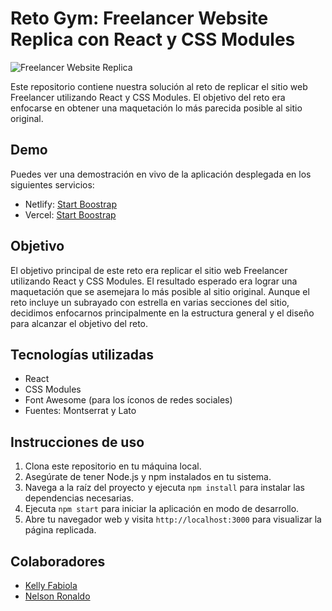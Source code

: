 # Reto Gym: Freelancer Website Replica con React y CSS Modules

![Freelancer Website Replica](link-a-tu-imagen-o-captura-de-pantalla.png)

Este repositorio contiene nuestra solución al reto de replicar el sitio web Freelancer utilizando React y CSS Modules. El objetivo del reto era enfocarse en obtener una maquetación lo más parecida posible al sitio original.

## Demo

Puedes ver una demostración en vivo de la aplicación desplegada en los siguientes servicios:

- Netlify: [Start Boostrap ](enlace-a-demo-netlify)
- Vercel: [Start Boostrap  ](enlace-a-demo-vercel)


## Objetivo

El objetivo principal de este reto era replicar el sitio web Freelancer utilizando React y CSS Modules. El resultado esperado era lograr una maquetación que se asemejara lo más posible al sitio original. Aunque el reto incluye un subrayado con estrella en varias secciones del sitio, decidimos enfocarnos principalmente en la estructura general y el diseño para alcanzar el objetivo del reto.

## Tecnologías utilizadas

- React
- CSS Modules
- Font Awesome (para los íconos de redes sociales)
- Fuentes: Montserrat y Lato


## Instrucciones de uso

1. Clona este repositorio en tu máquina local.
2. Asegúrate de tener Node.js y npm instalados en tu sistema.
3. Navega a la raíz del proyecto y ejecuta `npm install` para instalar las dependencias necesarias.
4. Ejecuta `npm start` para iniciar la aplicación en modo de desarrollo.
5. Abre tu navegador web y visita `http://localhost:3000` para visualizar la página replicada.

## Colaboradores

-   [Kelly Fabiola](https://github.com/kellyfabiolafc)
-   [Nelson Ronaldo](https://github.com/nelsonronaldobr)
